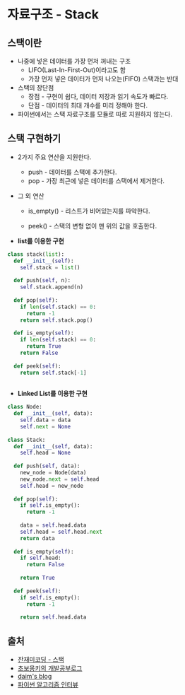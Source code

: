 # 자료구조 - Stack

## 스택이란

- 나중에 넣은 데이터를 가장 먼저 꺼내는 구조 
  - LIFO(Last-In-First-Out)이라고도 함 
  - 가장 먼저 넣은 데이터가 먼저 나오는(FIFO) 스택과는 반대
- 스택의 장단점 
  - 장점 - 구현이 쉽다, 데이터 저장과 읽기 속도가 빠르다. 
  - 단점 - 데이터의 최대 개수를 미리 정해야 한다. 
- 파이썬에서는 스택 자료구조를 모듈로 따로 지원하지 않는다.

## 스택 구현하기

- 2가지 주요 연산을 지원한다.

  - push - 데이터를 스택에 추가한다.
  - pop - 가장 최근에 넣은 데이터를 스택에서 제거한다.

- 그 외 연산

  - is_empty() - 리스트가 비어있는지를 파악한다.

  - peek() - 스택의 변형 없이 맨 위의 값을 호출한다.

    

- **list를 이용한 구현** 

~~~ python
class stack(list):
  def __init__(self):
    self.stack = list()
    
  def push(self, n):
    self.stack.append(n)
  
  def pop(self):
    if len(self.stack) == 0:
      return -1 
    return self.stack.pop() 
  
  def is_empty(self):
    if len(self.stack) == 0:
      return True 
    return False 
  
  def peek(self):
    return self.stack[-1]
    
~~~

- **Linked List를 이용한 구현** 

~~~ python
class Node:
  def __init__(self, data):
    self.data = data
    self.next = None
    
class Stack:
  def __init__(self, data):
    self.head = None 
    
  def push(self, data):
    new_node = Node(data)
    new_node.next = self.head
    self.head = new_node
      
  def pop(self):
    if self.is_empty():
      return -1 
    
    data = self.head.data
    self.head = self.head.next
    return data
    
  def is_empty(self):
    if self.head:
      return False
    
    return True
    
  def peek(self): 
    if self.is_empty():
      return -1 
    
    return self.head.data
~~~



## 출처

- [잔재미코딩 - 스택](https://www.fun-coding.org/Chapter06-stack.html)
- [초보몽키의 개발공부로그](https://wayhome25.github.io/cs/2017/04/18/cs-20/)
- [daim's blog](https://daimhada.tistory.com/105)
- [파이썬 알고리즘 인터뷰](http://www.kyobobook.co.kr/product/detailViewKor.laf?ejkGb=KOR&mallGb=KOR&barcode=9791189909178)
